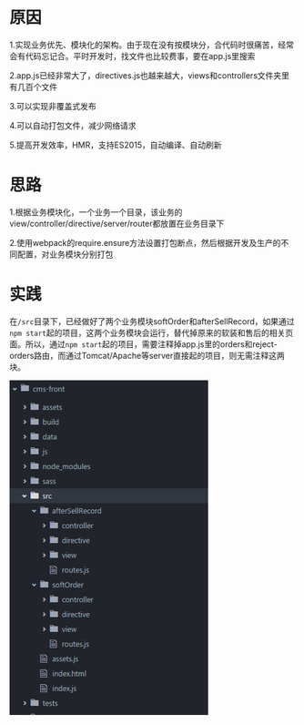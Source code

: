 # 原因

1.实现业务优先、模块化的架构。由于现在没有按模块分，合代码时很痛苦，经常会有代码忘记合。平时开发时，找文件也比较费事，要在app.js里搜索

2.app.js已经非常大了，directives.js也越来越大，views和controllers文件夹里有几百个文件

3.可以实现非覆盖式发布

4.可以自动打包文件，减少网络请求

5.提高开发效率，HMR，支持ES2015，自动编译、自动刷新

# 思路

1.根据业务模块化，一个业务一个目录，该业务的view/controller/directive/server/router都放置在业务目录下

2.使用webpack的require.ensure方法设置打包断点，然后根据开发及生产的不同配置，对业务模块分别打包

# 实践

在``/src``目录下，已经做好了两个业务模块softOrder和afterSellRecord，如果通过``npm start``起的项目，这两个业务模块会运行，替代掉原来的软装和售后的相关页面。所以，通过``npm start``起的项目，需要注释掉app.js里的orders和reject-orders路由，而通过Tomcat/Apache等server直接起的项目，则无需注释这两块。

![test](1.png)
